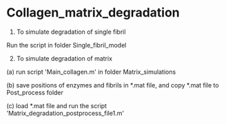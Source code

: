 # Collagen_matrix_degradation

1. To simulate degradation of single fibril

Run the script in folder Single_fibril_model 

2. To simulate degradation of matrix

(a) run script 'Main_collagen.m' in folder Matrix_simulations

(b) save positions of enzymes and fibrils in *.mat file, and copy *.mat file to Post_process folder

(c) load *.mat file and run the script 'Matrix_degradation_postprocess_file1.m'


